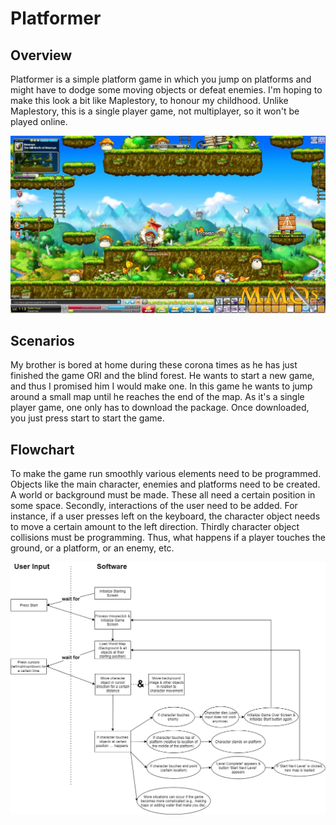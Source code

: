 # Platformer

## Overview
Platformer is a simple platform game in which you jump on platforms 
and might have to dodge some moving objects or defeat enemies.
I'm hoping to make this look a bit like Maplestory, to honour my childhood. 
Unlike Maplestory, this is a single player game, not multiplayer, so it won't be played online.

![alt text](MapleStory-Orange-mushrooms.jpg)
## Scenarios
My brother is bored at home during these corona times as he has 
just finished the game ORI and the blind forest. He wants to 
start a new game, and thus I promised him I would make one. 
In this game he wants to jump around a small map until he
reaches the end of the map. As it's a single player game, 
one only has to download the package. Once downloaded, you 
just press start to start the game.

## Flowchart
To make the game run smoothly various elements need to be 
programmed. Objects like the main character, enemies and 
platforms need to be created. A world or background must be 
made. These all need a certain position in some space. Secondly,
interactions of the user need to be added. For instance,
if a user presses left on the keyboard, the character
object needs to move a certain amount to the left direction. Thirdly character
object collisions must be programming. Thus, what happens if a player touches the
ground, or a platform, or an enemy, etc.

![alt text](Platformer_design.png)
